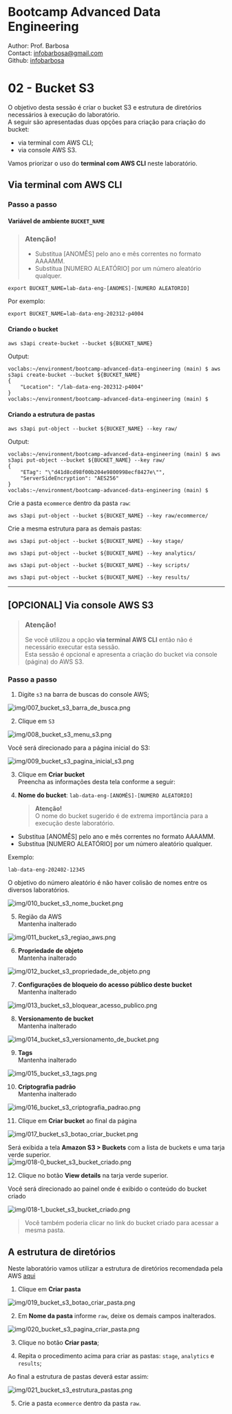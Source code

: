 # Bootcamp Advanced Data Engineering
Author: Prof. Barbosa<br>
Contact: infobarbosa@gmail.com<br>
Github: [infobarbosa](https://github.com/infobarbosa)

# 02 - Bucket S3

O objetivo desta sessão é criar o bucket S3 e estrutura de diretórios necessários à execução do laboratório.<br>
A seguir são apresentadas duas opções para criação para criação do bucket: 
- via terminal com AWS CLI;
- via console AWS S3.

Vamos priorizar o uso do **terminal com AWS CLI** neste laboratório.

## Via terminal com AWS CLI

### Passo a passo
#### Variável de ambiente `BUCKET_NAME`

> ### Atenção!
> - Substitua [ANOMÊS] pelo ano e mês correntes no formato AAAAMM. 
> - Substitua [NUMERO ALEATÓRIO] por um número aleatório qualquer. 

```
export BUCKET_NAME=lab-data-eng-[ANOMES]-[NUMERO ALEATORIO]
```

Por exemplo:
```
export BUCKET_NAME=lab-data-eng-202312-p4004
```
#### Criando o bucket
```
aws s3api create-bucket --bucket ${BUCKET_NAME}
```

Output:
```
voclabs:~/environment/bootcamp-advanced-data-engineering (main) $ aws s3api create-bucket --bucket ${BUCKET_NAME}
{
    "Location": "/lab-data-eng-202312-p4004"
}
voclabs:~/environment/bootcamp-advanced-data-engineering (main) $ 
```

#### Criando a estrutura de pastas
```
aws s3api put-object --bucket ${BUCKET_NAME} --key raw/
```

Output:
```
voclabs:~/environment/bootcamp-advanced-data-engineering (main) $ aws s3api put-object --bucket ${BUCKET_NAME} --key raw/
{
    "ETag": "\"d41d8cd98f00b204e9800998ecf8427e\"",
    "ServerSideEncryption": "AES256"
}
voclabs:~/environment/bootcamp-advanced-data-engineering (main) $
```

Crie a pasta `ecommerce` dentro da pasta `raw`:
```
aws s3api put-object --bucket ${BUCKET_NAME} --key raw/ecommerce/
```

Crie a mesma estrutura para as demais pastas:

```
aws s3api put-object --bucket ${BUCKET_NAME} --key stage/
```

```
aws s3api put-object --bucket ${BUCKET_NAME} --key analytics/
```

```
aws s3api put-object --bucket ${BUCKET_NAME} --key scripts/
```

```
aws s3api put-object --bucket ${BUCKET_NAME} --key results/
```

---

## [OPCIONAL] Via console AWS S3

> ### Atenção!
> Se você utilizou a opção **via terminal AWS CLI** então não é necessário executar esta sessão.<br>
> Esta sessão é opcional e apresenta a criação do bucket via console (página) do AWS S3.

### Passo a passo
1. Digite `s3` na barra de buscas do console AWS;

![img/007_bucket_s3_barra_de_busca.png](img/007_bucket_s3_barra_de_busca.png)

2. Clique em `S3` 

![img/008_bucket_s3_menu_s3.png](img/008_bucket_s3_menu_s3.png)

Você será direcionado para a página inicial do S3:

![img/009_bucket_s3_pagina_inicial_s3.png](img/009_bucket_s3_pagina_inicial_s3.png)

3. Clique em **Criar bucket**<br>
Preencha as informações desta tela conforme a seguir:

4. **Nome do bucket**: `lab-data-eng-[ANOMÊS]-[NUMERO ALEATORIO]`
    > **Atenção!**<br>
    > O nome do bucket sugerido é de extrema importância para a execução deste laboratório.

- Substitua [ANOMÊS] pelo ano e mês correntes no formato AAAAMM. 
- Substitua [NUMERO ALEATÓRIO] por um número aleatório qualquer. 

Exemplo: 
```
lab-data-eng-202402-12345
```
O objetivo do número aleatório é não haver colisão de nomes entre os diversos laboratórios.

![img/010_bucket_s3_nome_bucket.png](img/010_bucket_s3_nome_bucket.png)

5. Região da AWS<br>
Mantenha inalterado

![img/011_bucket_s3_regiao_aws.png](img/011_bucket_s3_regiao_aws.png)

6. **Propriedade de objeto**<br>
Mantenha inalterado

![img/012_bucket_s3_propriedade_de_objeto.png](img/012_bucket_s3_propriedade_de_objeto.png)

7. **Configurações de bloqueio do acesso público deste bucket**<br>
Mantenha inalterado

![img/013_bucket_s3_bloquear_acesso_publico.png](img/013_bucket_s3_bloquear_acesso_publico.png)

8. **Versionamento de bucket**<br>
Mantenha inalterado

![img/014_bucket_s3_versionamento_de_bucket.png](img/014_bucket_s3_versionamento_de_bucket.png)

9. **Tags**<br>
Mantenha inalterado

![img/015_bucket_s3_tags.png](img/015_bucket_s3_tags.png)

10. **Criptografia padrão**<br>
Mantenha inalterado

![img/016_bucket_s3_criptografia_padrao.png](img/016_bucket_s3_criptografia_padrao.png)

11. Clique em **Criar bucket** ao final da página

![img/017_bucket_s3_botao_criar_bucket.png](img/017_bucket_s3_botao_criar_bucket.png)

Será exibida a tela **Amazon S3 >
Buckets** com a lista de buckets e uma tarja verde superior.<br>
![img/018-0_bucket_s3_bucket_criado.png](img/018-0_bucket_s3_bucket_criado.png)

12. Clique no botão **View details** na tarja verde superior.<br>

Você será direcionado ao painel onde é exibido o conteúdo do bucket criado <br>

![img/018-1_bucket_s3_bucket_criado.png](img/018-1_bucket_s3_bucket_criado.png)

> Você também poderia clicar no link do bucket criado para acessar a mesma pasta.

## A estrutura de diretórios

Neste laboratório vamos utilizar a estrutura de diretórios recomendada pela AWS [aqui](https://docs.aws.amazon.com/prescriptive-guidance/latest/defining-bucket-names-data-lakes/naming-structure-data-layers.html)

1. Clique em **Criar pasta**<br>

![img/019_bucket_s3_botao_criar_pasta.png](img/019_bucket_s3_botao_criar_pasta.png)

2. Em **Nome da pasta** informe `raw`, deixe os demais campos inalterados. <br>

![img/020_bucket_s3_pagina_criar_pasta.png](img/020_bucket_s3_pagina_criar_pasta.png)

3. Clique no botão **Criar pasta**;

4. Repita o procedimento acima para criar as pastas: `stage`, `analytics` e `results`;

Ao final a estrutura de pastas deverá estar assim:

![img/021_bucket_s3_estrutura_pastas.png](img/021_bucket_s3_estrutura_pastas.png)

5. Crie a pasta `ecommerce` dentro da pasta `raw`.


